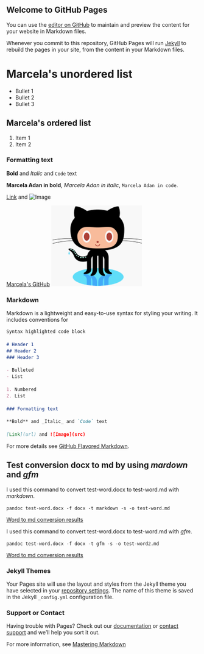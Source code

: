 ## Welcome to GitHub Pages

You can use the [editor on GitHub](https://github.com/marcelaadan1/marcelaadan1.github.io/edit/master/index.md) to maintain and preview the content for your website in Markdown files.

Whenever you commit to this repository, GitHub Pages will run [Jekyll](https://jekyllrb.com/) to rebuild the pages in your site, from the content in your Markdown files.
# Marcela's unordered list

- Bullet 1 
- Bullet 2 
- Bullet 3 

## Marcela's ordered list
1. Item 1
2. Item 2

### Formatting text

**Bold** and _Italic_ and `Code` text

**Marcela Adan in bold**, _Marcela Adan in italic_, `Marcela Adan in code`.

[Link](url) and ![Image](src)

[Marcela's GitHub](https://github.com/marcelaadan1/)
![Git mascota](images/GitIcon.png)

### Markdown

Markdown is a lightweight and easy-to-use syntax for styling your writing. It includes conventions for

```markdown
Syntax highlighted code block

# Header 1
## Header 2
### Header 3

- Bulleted
- List

1. Numbered
2. List

### Formatting text

**Bold** and _Italic_ and `Code` text

[Link](url) and ![Image](src)
```

For more details see [GitHub Flavored Markdown](https://guides.github.com/features/mastering-markdown/).

## Test conversion docx to md by using *mardown* and *gfm*
I used this command to convert test-word.docx to test-word.md with _markdown_.

```pandoc test-word.docx -f docx -t markdown -s -o test-word.md```

[Word to md conversion results](test-word.md)

I used this command to convert test-word.docx to test-word.md with _gfm_.

```pandoc test-word.docx -f docx -t gfm -s -o test-word2.md```

[Word to md conversion results](test-word2.md)


### Jekyll Themes

Your Pages site will use the layout and styles from the Jekyll theme you have selected in your [repository settings](https://github.com/marcelaadan1/marcelaadan1.github.io/settings). The name of this theme is saved in the Jekyll `_config.yml` configuration file.

### Support or Contact

Having trouble with Pages? Check out our [documentation](https://help.github.com/categories/github-pages-basics/) or [contact support](https://github.com/contact) and we’ll help you sort it out.

For more information, see [Mastering Markdown](markdown.md)
